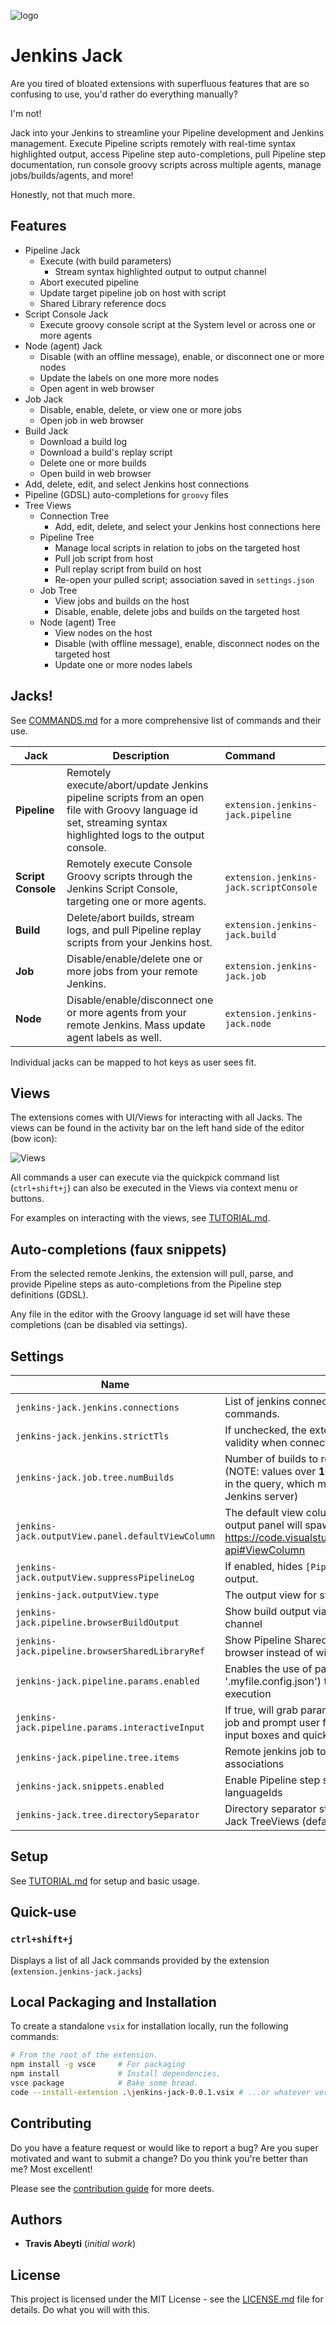 ![logo](images/doc/demo.gif)

# Jenkins Jack

Are you tired of bloated extensions with superfluous features that are so confusing to use, you'd rather do everything manually?

I'm not!

Jack into your Jenkins to streamline your Pipeline development and Jenkins management. Execute Pipeline scripts remotely with real-time syntax highlighted output, access Pipeline step auto-completions, pull Pipeline step documentation, run console groovy scripts across multiple agents, manage jobs/builds/agents, and more!

Honestly, not that much more.

## Features

* Pipeline Jack
    * Execute (with build parameters)
        * Stream syntax highlighted output to output channel
    * Abort executed pipeline
    * Update target pipeline job on host with script
    * Shared Library reference docs
* Script Console Jack
    * Execute groovy console script at the System level or across one or more agents
* Node (agent) Jack
    * Disable (with an offline message), enable, or disconnect one or more nodes
    * Update the labels on one more more nodes
    * Open agent in web browser
* Job Jack
    * Disable, enable, delete, or view one or more jobs
    * Open job in web browser
* Build Jack
    * Download a build log
    * Download a build's replay script
    * Delete one or more builds
    * Open build in web browser
* Add, delete, edit, and select Jenkins host connections
* Pipeline (GDSL) auto-completions for `groovy` files
* Tree Views
    * Connection Tree
        * Add, edit, delete, and select your Jenkins host connections here
    * Pipeline Tree
        * Manage local scripts in relation to jobs on the targeted host
        * Pull job script from host
        * Pull replay script from build on host
        * Re-open your pulled script; association saved in `settings.json`
    * Job Tree
        * View jobs and builds on the host
        * Disable, enable, delete jobs and builds on the targeted host
    * Node (agent) Tree
        * View nodes on the host
        * Disable (with offline message), enable, disconnect nodes on the targeted host
        * Update one or more nodes labels

## Jacks!

See [COMMANDS.md](COMMANDS.md) for a more comprehensive list of commands and their use.

|Jack|Description|Command|
|---|---|:---|
|__Pipeline__|Remotely execute/abort/update Jenkins pipeline scripts from an open file with Groovy language id set, streaming syntax highlighted logs to the output console.|`extension.jenkins-jack.pipeline`|
|__Script Console__|Remotely execute Console Groovy scripts through the Jenkins Script Console, targeting one or more agents.|`extension.jenkins-jack.scriptConsole`|
|__Build__|Delete/abort builds, stream logs, and pull Pipeline replay scripts from your Jenkins host.|`extension.jenkins-jack.build`|
|__Job__|Disable/enable/delete one or more jobs from your remote Jenkins.|`extension.jenkins-jack.job`|
|__Node__|Disable/enable/disconnect one or more agents from your remote Jenkins. Mass update agent labels as well.|`extension.jenkins-jack.node`|

Individual jacks can be mapped to hot keys as user sees fit.

## Views

The extensions comes with UI/Views for interacting with all Jacks. The views can be found in the activity bar on the left hand side of the editor (bow icon):

![Views](images/doc/views.png)

All commands a user can execute via the quickpick command list (`ctrl+shift+j`) can also be executed in the Views via context menu or buttons.

For examples on interacting with the views, see [TUTORIAL.md](TUTORIAL.md).

## Auto-completions (faux snippets)

From the selected remote Jenkins, the extension will pull, parse, and provide Pipeline steps as auto-completions from the Pipeline step definitions (GDSL).

Any file in the editor with the Groovy language id set will have these completions (can be disabled via settings).

## Settings
<!-- settings-start -->

|Name |Description |
| --- | ---------- |
| `jenkins-jack.jenkins.connections` | List of jenkins connections to target when running commands. |
| `jenkins-jack.jenkins.strictTls` | If unchecked, the extension will **not** check certificate validity when connecting through HTTPS |
| `jenkins-jack.job.tree.numBuilds` | Number of builds to retrieve in the Job Tree view (NOTE: values over **100** will utilize the `allBuilds` field in the query, which may slow performance on the Jenkins server) |
| `jenkins-jack.outputView.panel.defaultViewColumn` | The default view column (location) in vscode the output panel will spawn on show. See https://code.visualstudio.com/api/references/vscode-api#ViewColumn |
| `jenkins-jack.outputView.suppressPipelineLog` | If enabled, hides `[Pipeline]` log lines in streamed output. |
| `jenkins-jack.outputView.type` | The output view for streamed logs |
| `jenkins-jack.pipeline.browserBuildOutput` | Show build output via browser instead of the `OUTPUT` channel |
| `jenkins-jack.pipeline.browserSharedLibraryRef` | Show Pipeline Shared Library documentation via browser instead of within vscode as markdown |
| `jenkins-jack.pipeline.params.enabled` | Enables the use of parameters (stored in '.myfile.config.json') to be used in your Pipeline execution |
| `jenkins-jack.pipeline.params.interactiveInput` | If true, will grab parameters from the remote jenkins job and prompt user for builder parameter input using input boxes and quick picks. |
| `jenkins-jack.pipeline.tree.items` | Remote jenkins job to local pipeline script associations |
| `jenkins-jack.snippets.enabled` | Enable Pipeline step snippets for supported languageIds |
| `jenkins-jack.tree.directorySeparator` | Directory separator string for job names in the Jenkins Jack TreeViews (default is `/`) |
<!-- settings-end -->

## Setup

See [TUTORIAL.md](TUTORIAL.md##setting-up-a-connection) for setup and basic usage.

## Quick-use

### `ctrl+shift+j`

Displays a list of all Jack commands provided by the extension (`extension.jenkins-jack.jacks`)

## Local Packaging and Installation
To create a standalone `vsix` for installation locally, run the following commands:
```bash
# From the root of the extension.
npm install -g vsce     # For packaging
npm install             # Install dependencies.
vsce package            # Bake some bread.
code --install-extension .\jenkins-jack-0.0.1.vsix # ...or whatever version was built
```

## Contributing
Do you have a feature request or would like to report a bug? Are you super motivated and want to submit a change? Do you think you're better than me? Most excellent!

Please see the [contribution guide](CONTRIBUTING.md) for more deets.

## Authors

* **Travis Abeyti** (*initial work*)

## License

This project is licensed under the MIT License - see the [LICENSE.md](LICENSE.md) file for details. Do what you will with this.
